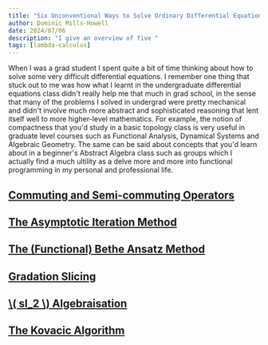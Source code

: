 ```yaml
---
title: "Six Unconventional Ways to Solve Ordinary Differential Equations"
author: Dominic Mills-Howell
date: 2024/07/06
description: "I give an overview of five "
tags: [lambda-calculus]
---
```


When I was a grad student I spent quite a bit of time thinking about how to solve some very difficult differential equations. I remember one thing that stuck out to me was how what I learnt in the undergraduate differential equations class didn't really help me that much in grad school, in the sense that many of the problems I solved in undergrad were pretty mechanical and didn't involve much more abstract and sophisticated reasoning that lent itself well to more higher-level mathematics. For example, the notion of compactness that you'd study in a basic topology class is very useful in graduate level courses such as Functional Analysis, Dynamical Systems and Algebraic Geometry. The same can be said about concepts that you'd learn about in a beginner's Abstract Algebra class such as groups which I actually find a much ultility as a delve more and more into functional programming in my personal and professional life. 


## <ins>Commuting and Semi-commuting Operators </ins>


## <ins>The Asymptotic Iteration Method </ins>

## <ins>The (Functional) Bethe Ansatz Method </ins>

## <ins>Gradation Slicing</ins>

## <ins> \\( sl_2 \\) Algebraisation </ins>

## <ins> The Kovacic Algorithm </ins>